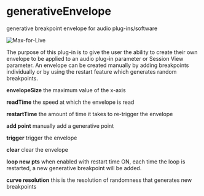 generativeEnvelope
==================

generative breakpoint envelope for audio plug-ins/software

![Max-for-Live](http://christopherkonopka.com/wp-content/uploads/2014/09/github-m4L-generativeEnvelope.png)

The purpose of this plug-in is to give the user the ability to create their own envelope to be applied to an audio plug-in parameter or Session View parameter. An envelope can be created manually by adding breakpoints individually or by using the restart feature which generates random breakpoints. 

**envelopeSize**
the maximum value of the x-axis

**readTime**
the speed at which the envelope is read

**restartTime**
the amount of time it takes to re-trigger the envelope

**add point**
manually add a generative point

**trigger**
trigger the envelope

**clear**
clear the envelope

**loop new pts**
when enabled with restart time ON, each time the loop is restarted, a new generative breakpoint will be added.

**curve resolution**
this is the resolution of randomness that generates new breakpoints
